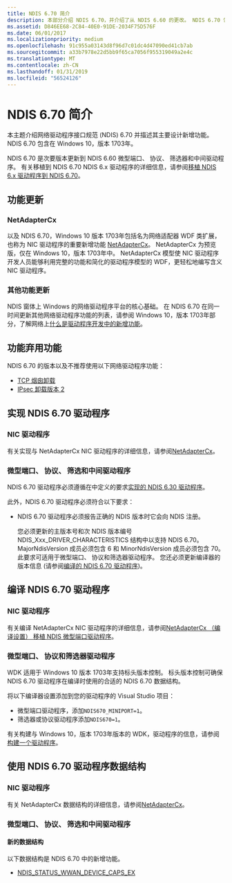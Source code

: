 ```yaml
---
title: NDIS 6.70 简介
description: 本部分介绍 NDIS 6.70，并介绍了从 NDIS 6.60 的更改。 NDIS 6.70 包含在 Windows 10，版本 1703年。
ms.assetid: D846EE68-2C84-40E0-91DE-2034F75D576F
ms.date: 06/01/2017
ms.localizationpriority: medium
ms.openlocfilehash: 91c955a03143d8f96d7c01dc4d47090ed41cb7ab
ms.sourcegitcommit: a33b7978e22d5bb9f65ca7056f955319049a2e4c
ms.translationtype: MT
ms.contentlocale: zh-CN
ms.lasthandoff: 01/31/2019
ms.locfileid: "56524126"
---
```

# <a name="introduction-to-ndis-670"></a>NDIS 6.70 简介

本主题介绍网络驱动程序接口规范 (NDIS) 6.70 并描述其主要设计新增功能。 NDIS 6.70 包含在 Windows 10，版本 1703年。

NDIS 6.70 是次要版本更新到 NDIS 6.60 微型端口、 协议、 筛选器和中间驱动程序。 有关移植到 NDIS 6.70 NDIS 6.x 驱动程序的详细信息，请参阅[移植 NDIS 6.x 驱动程序到 NDIS 6.70](porting-ndis-6-x-drivers-to-ndis-6-70.md)。

## <a name="feature-updates"></a>功能更新

### <a name="netadaptercx"></a>NetAdapterCx

以及 NDIS 6.70，Windows 10 版本 1703年包括名为网络适配器 WDF 类扩展，也称为 NIC 驱动程序的重要新增功能 [NetAdapterCx](../netcx/index.md)。 NetAdapterCx 为预览版，仅在 Windows 10，版本 1703年中。 NetAdapterCx 模型使 NIC 驱动程序开发人员能够利用完整的功能和简化的驱动程序模型的 WDF，更轻松地编写含义 NIC 驱动程序。

### <a name="other-feature-updates"></a>其他功能更新

NDIS 窗体上 Windows 的网络驱动程序平台的核心基础。 在 NDIS 6.70 在同一时间更新其他网络驱动程序功能的列表，请参阅 Windows 10，版本 1703年部分，了解网络上[什么是驱动程序开发中的新增功能](../what-s-new-in-driver-development.md)。

## <a name="feature-deprecations"></a>功能弃用功能

NDIS 6.70 的版本以及不推荐使用以下网络驱动程序功能：

- [TCP 烟囱卸载](https://docs.microsoft.com/previous-versions/windows/hardware/network/ndis-tcp-chimney-offload)
- [IPsec 卸载版本 2](ipsec-offload-version-2.md)

## <a name="implementing-an-ndis-670-driver"></a>实现 NDIS 6.70 驱动程序

### <a name="nic-drivers"></a>NIC 驱动程序

有关实现与 NetAdapterCx NIC 驱动程序的详细信息，请参阅[NetAdapterCx](../netcx/index.md)。

### <a name="miniport-protocol-filter-and-intermediate-drivers"></a>微型端口、 协议、 筛选和中间驱动程序

NDIS 6.70 驱动程序必须遵循在中定义的要求[实现的 NDIS 6.30 驱动程序](implementing-an-ndis-6-30-driver.md)。

此外，NDIS 6.70 驱动程序必须符合以下要求：

- NDIS 6.70 驱动程序必须报告正确的 NDIS 版本时它会向 NDIS 注册。

   您必须更新的主版本号和次 NDIS 版本编号 NDIS_Xxx_DRIVER_CHARACTERISTICS 结构中以支持 NDIS 6.70。 MajorNdisVersion 成员必须包含 6 和 MinorNdisVersion 成员必须包含 70。 此要求可适用于微型端口、 协议和筛选器驱动程序。 您还必须更新编译器的版本信息 (请参阅[编译的 NDIS 6.70 驱动程序](#compiling-an-ndis-670-driver))。

## <a name="compiling-an-ndis-670-driver"></a>编译 NDIS 6.70 驱动程序

### <a name="nic-drivers"></a>NIC 驱动程序

有关编译 NetAdapterCx NIC 驱动程序的详细信息，请参阅[NetAdapterCx （编译设置） 移植 NDIS 微型端口驱动程序](../netcx/porting-ndis-miniport-drivers-to-netadaptercx.md#compilation-settings)。

### <a name="miniport-protocol-and-filter-drivers"></a>微型端口、 协议和筛选器驱动程序

WDK 适用于 Windows 10 版本 1703年支持标头版本控制。 标头版本控制可确保 NDIS 6.70 驱动程序在编译时使用的合适的 NDIS 6.70 数据结构。

将以下编译器设置添加到您的驱动程序的 Visual Studio 项目：

- 微型端口驱动程序，添加```NDIS670_MINIPORT=1```。
- 筛选器或协议驱动程序添加```NDIS670=1```。

有关构建与 Windows 10，版本 1703年版本的 WDK，驱动程序的信息，请参阅[构建一个驱动程序](../develop/building-a-driver.md)。

## <a name="using-ndis-670-driver-data-structures"></a>使用 NDIS 6.70 驱动程序数据结构

### <a name="nic-drivers"></a>NIC 驱动程序

有关 NetAdapterCx 数据结构的详细信息，请参阅[NetAdapterCx](../netcx/index.md)。

### <a name="miniport-protocol-filter-and-intermediate-drivers"></a>微型端口、 协议、 筛选和中间驱动程序

#### <a name="new-data-structures"></a>新的数据结构

以下数据结构是 NDIS 6.70 中的新增功能。

- [NDIS_STATUS_WWAN_DEVICE_CAPS_EX](https://msdn.microsoft.com/library/windows/hardware/mt782396)

